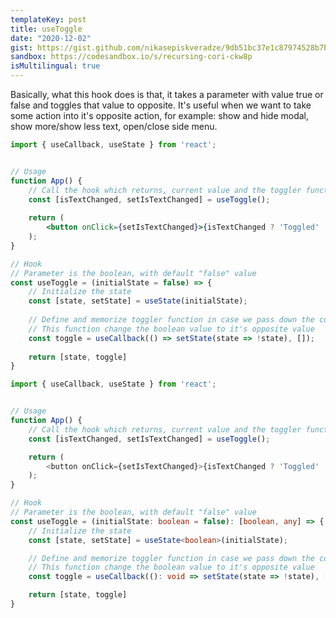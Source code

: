 ```yaml
---
templateKey: post
title: useToggle
date: "2020-12-02"
gist: https://gist.github.com/nikasepiskveradze/9db51bc37e1c87974528b7bc47b5268c
sandbox: https://codesandbox.io/s/recursing-cori-ckw8p
isMultilingual: true
---
```


Basically, what this hook does is that, it takes a parameter with value true or false and toggles that value to opposite.
It's useful when we want to take some action into it's opposite action, for example: show and hide modal, show more/show less text, open/close side menu.


```jsx
import { useCallback, useState } from 'react';


// Usage
function App() {
    // Call the hook which returns, current value and the toggler function
    const [isTextChanged, setIsTextChanged] = useToggle();
    
    return (
        <button onClick={setIsTextChanged}>{isTextChanged ? 'Toggled' : 'Click to Toggle'}</button>
    );
}

// Hook
// Parameter is the boolean, with default "false" value
const useToggle = (initialState = false) => {
    // Initialize the state
    const [state, setState] = useState(initialState);
    
    // Define and memorize toggler function in case we pass down the comopnent,
    // This function change the boolean value to it's opposite value
    const toggle = useCallback(() => setState(state => !state), []);
    
    return [state, toggle]
}
```

```typescript
import { useCallback, useState } from 'react';


// Usage
function App() {
    // Call the hook which returns, current value and the toggler function
    const [isTextChanged, setIsTextChanged] = useToggle();

    return (
        <button onClick={setIsTextChanged}>{isTextChanged ? 'Toggled' : 'Click to Toggle'}</button>
    );
}

// Hook
// Parameter is the boolean, with default "false" value
const useToggle = (initialState: boolean = false): [boolean, any] => {
    // Initialize the state
    const [state, setState] = useState<boolean>(initialState);

    // Define and memorize toggler function in case we pass down the comopnent,
    // This function change the boolean value to it's opposite value
    const toggle = useCallback((): void => setState(state => !state), []);

    return [state, toggle]
}
```
